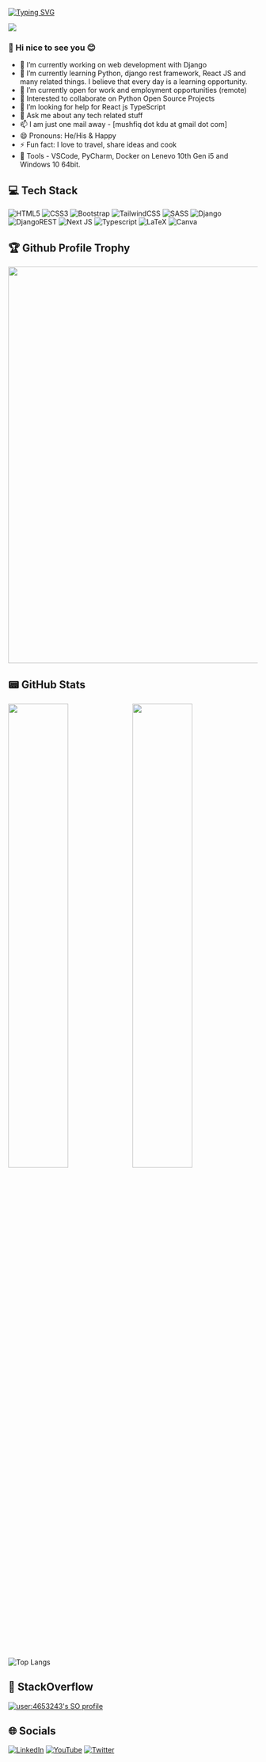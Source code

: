 [![Typing SVG](https://readme-typing-svg.demolab.com?font=Fira+Code&pause=1000&vCenter=true&width=435&lines=IT+Support+Engineer+%7C+Web+Developer)](https://git.io/typing-svg)

![](https://komarev.com/ghpvc/?username=mushfiqur-rahman&style=for-the-badge)

### 👋 Hi nice to see you 😊

- 🔭 I’m currently working on web development with Django
- 🌱 I’m currently learning Python, django rest framework, React JS and many related things. I believe that every day is a learning opportunity.
- 💼 I’m currently open for work and employment opportunities (remote)
- 👯 Interested to collaborate on Python Open Source Projects
- 🤔 I’m looking for help for React js TypeScript
- 💬 Ask me about any tech related stuff
- 📫 I am just one mail away - [mushfiq dot kdu at gmail dot com]
- 😄 Pronouns: He/His & Happy
- ⚡ Fun fact: I love to travel, share ideas and cook
- 🔧 Tools - VSCode, PyCharm, Docker on Lenevo 10th Gen i5 and Windows 10 64bit.

## 💻 Tech Stack
![HTML5](https://img.shields.io/badge/html5-%23E34F26.svg?style=for-the-badge&logo=html5&logoColor=white)
![CSS3](https://img.shields.io/badge/css3-%231572B6.svg?style=for-the-badge&logo=css3&logoColor=white)
![Bootstrap](https://img.shields.io/badge/bootstrap-%23563D7C.svg?style=for-the-badge&logo=bootstrap&logoColor=white)
![TailwindCSS](https://img.shields.io/badge/tailwindcss-%2338B2AC.svg?style=for-the-badge&logo=tailwind-css&logoColor=white)
![SASS](https://img.shields.io/badge/SASS-hotpink.svg?style=for-the-badge&logo=SASS&logoColor=white)
![Django](https://img.shields.io/badge/django-%23092E20.svg?style=for-the-badge&logo=django&logoColor=white) 
![DjangoREST](https://img.shields.io/badge/DJANGO-REST-ff1709?style=for-the-badge&logo=django&logoColor=white&color=ff1709&labelColor=gray) 
![Next JS](https://img.shields.io/badge/Next-black?style=for-the-badge&logo=next.js&logoColor=white)
![Typescript](https://shields.io/badge/TypeScript-3178C6?logo=TypeScript&logoColor=FFF&style=for-the-badge)
![LaTeX](https://img.shields.io/badge/latex-%23008080.svg?style=for-the-badge&logo=latex&logoColor=white)
![Canva](https://img.shields.io/badge/Canva-%2300C4CC.svg?style=for-the-badge&logo=Canva&logoColor=white)

<h2>🏆 Github Profile Trophy</h2>
<img width=800 src="https://github-profile-trophy.vercel.app/?username=mushfiqur-rahman&column=9&theme=blueberry&no-frame=true"/>

## 📟 GitHub Stats
<p align="left">
	<img width="49%" src="https://github-readme-stats.vercel.app/api?username=mushfiqur-rahman&show_icons=true&theme=blueberry" />
	<img width="49%" src="https://github-readme-streak-stats.herokuapp.com/?user=mushfiqur-rahman&theme=blueberry" />
</p>


![Top Langs](https://github-readme-stats.vercel.app/api/top-langs/?username=mushfiqur-rahman&layout=compact)

<h2>💖  StackOverflow </h2>
<a href="https://github.com/johannchopin/stackoverflow-readme-profile">
  <img src="https://stackoverflow-readme-profile.johannchopin.fr/profile/4653243?theme=monokai&website=true&location=true" alt="user:4653243's SO profile">
</a>

## 🌐 Socials
[![LinkedIn](https://img.shields.io/badge/LinkedIn-0077B5?style=for-the-badge&logo=linkedin&logoColor=white)](https://www.linkedin.com/in/mushfiq1/)
[![YouTube](https://img.shields.io/badge/YouTube-FF0000?style=for-the-badge&logo=youtube&logoColor=white)](https://www.youtube.com/channel/UCsKTOlTLWawN-sVK7vaePrA) 
[![Twitter](https://img.shields.io/twitter/follow/mushfiq_style?logo=Twitter&style=for-the-badge)](https://twitter.com/MushfiqFeed)

